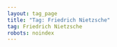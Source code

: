 ```yaml
---
layout: tag_page
title: "Tag: Friedrich Nietzsche"
tag: Friedrich Nietzsche
robots: noindex
---
```

